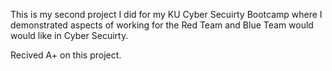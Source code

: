 This is my second project I did for my KU Cyber Secuirty Bootcamp where I demonstrated aspects of working for the Red Team and Blue Team would would like in Cyber Secuirty. 

Recived A+ on this project. 
